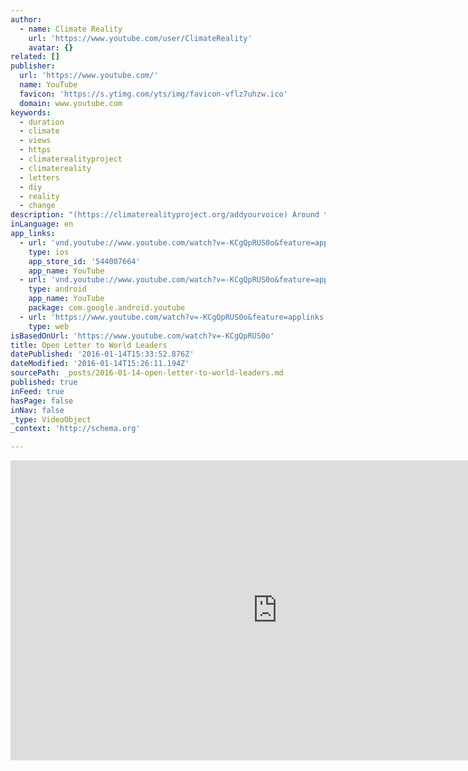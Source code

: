 ```yaml
---
author:
  - name: Climate Reality
    url: 'https://www.youtube.com/user/ClimateReality'
    avatar: {}
related: []
publisher:
  url: 'https://www.youtube.com/'
  name: YouTube
  favicon: 'https://s.ytimg.com/yts/img/favicon-vflz7uhzw.ico'
  domain: www.youtube.com
keywords:
  - duration
  - climate
  - views
  - https
  - climaterealityproject
  - climatereality
  - letters
  - diy
  - reality
  - change
description: "(https://climaterealityproject.org/addyourvoice) Around the world, people from all walks of life are standing together to demand a strong climate agreement in Paris and a healthy future for the planet. When the world speaks with one voice, our leaders have to listen. So we've put together this Open Letter with one very clear message: DEAR WORLD LEADERS: TAKE CLIMATE ACTION NOW."
inLanguage: en
app_links:
  - url: 'vnd.youtube://www.youtube.com/watch?v=-KCgQpRUS0o&feature=applinks'
    type: ios
    app_store_id: '544007664'
    app_name: YouTube
  - url: 'vnd.youtube://www.youtube.com/watch?v=-KCgQpRUS0o&feature=applinks'
    type: android
    app_name: YouTube
    package: com.google.android.youtube
  - url: 'https://www.youtube.com/watch?v=-KCgQpRUS0o&feature=applinks'
    type: web
isBasedOnUrl: 'https://www.youtube.com/watch?v=-KCgQpRUS0o'
title: Open Letter to World Leaders
datePublished: '2016-01-14T15:33:52.876Z'
dateModified: '2016-01-14T15:26:11.194Z'
sourcePath: _posts/2016-01-14-open-letter-to-world-leaders.md
published: true
inFeed: true
hasPage: false
inNav: false
_type: VideoObject
_context: 'http://schema.org'

---
```

<iframe src="https://cdn.embedly.com/widgets/media.html?src=https%3A%2F%2Fwww.youtube.com%2Fembed%2F-KCgQpRUS0o%3Ffeature%3Doembed&amp;url=https%3A%2F%2Fwww.youtube.com%2Fwatch%3Fv%3D-KCgQpRUS0o&amp;image=https%3A%2F%2Fi.ytimg.com%2Fvi%2F-KCgQpRUS0o%2Fhqdefault.jpg&amp;key=b7d04c9b404c499eba89ee7072e1c4f7&amp;type=text%2Fhtml&amp;schema=youtube" width="854" height="480" scrolling="no" frameborder="0" allowfullscreen="allowfullscreen" style=""></iframe>